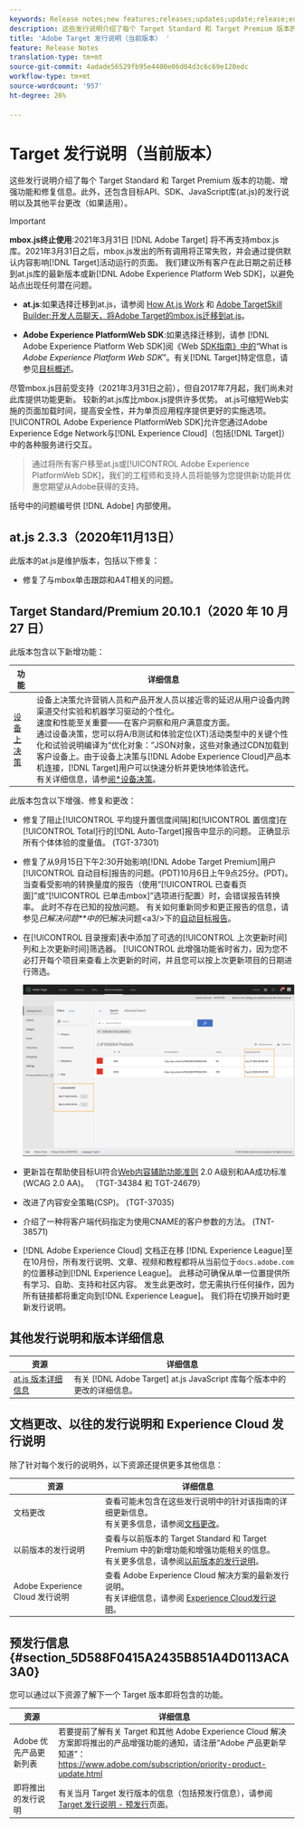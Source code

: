 ```yaml
---
keywords: Release notes;new features;releases;updates;update;release;enhancement;enhancements;fixes;bug fixes;updates
description: 这些发行说明介绍了每个 Target Standard 和 Target Premium 版本的功能、增强功能、修复信息和已知问题。
title: 'Adobe Target 发行说明（当前版本） '
feature: Release Notes
translation-type: tm+mt
source-git-commit: 4adade56529fb95e4400e06d04d3c6c69e120edc
workflow-type: tm+mt
source-wordcount: '957'
ht-degree: 26%

---
```



# Target 发行说明（当前版本）

这些发行说明介绍了每个 Target Standard 和 Target Premium 版本的功能、增强功能和修复信息。此外，还包含目标API、SDK、JavaScript库(at.js)的发行说明以及其他平台更改（如果适用）。

>[!IMPORTANT]
>
>**mbox.js终止使用**:2021年3月31日 [!DNL Adobe Target] 将不再支持mbox.js库。2021年3月31日之后，mbox.js发出的所有调用将正常失败，并会通过提供默认内容影响[!DNL Target]活动运行的页面。 我们建议所有客户在此日期之前迁移到at.js库的最新版本或新[!DNL Adobe Experience Platform Web SDK]，以避免站点出现任何潜在问题。
>
>* **at.js**:如果选择迁移到at.js，请参阅 [How At.js Work](/help/c-implementing-target/c-implementing-target-for-client-side-web/c-how-atjs-works/how-atjs-works.md) 和 [Adobe TargetSkill Builder:开发人员聊天，将Adobe Target的mbox.js迁移到at.js](https://seminars.adobeconnect.com/ptdo6mfo6qn6/?proto=true)。
   >
   >
* **Adobe Experience PlatformWeb SDK**:如果选择迁移到，请参 [!DNL Adobe Experience Platform Web SDK]阅《Web  [SDK指南》中的](https://experienceleague.adobe.com/docs/experience-platform/edge/home.html)“What is  *Adobe Experience Platform Web SDK*”。有关[!DNL Target]特定信息，请参见[目标概述](https://experienceleague.adobe.com/docs/experience-platform/edge/personalization/adobe-target/target-overview.html)。
>
>
尽管mbox.js目前受支持（2021年3月31日之前），但自2017年7月起，我们尚未对此库提供功能更新。 较新的at.js库比mbox.js提供许多优势。 at.js可缩短Web实施的页面加载时间，提高安全性，并为单页应用程序提供更好的实施选项。 [!UICONTROL Adobe Experience PlatformWeb SDK]允许您通过Adobe Experience Edge Network与[!DNL Experience Cloud]（包括[!DNL Target]）中的各种服务进行交互。
>
>通过将所有客户移至at.js或[!UICONTROL Adobe Experience PlatformWeb SDK]，我们的工程师和支持人员将能够为您提供新功能并优惠您期望从Adobe获得的支持。

括号中的问题编号供 [!DNL Adobe] 内部使用。

## at.js 2.3.3（2020年11月13日）

此版本的at.js是维护版本，包括以下修复：

* 修复了与mbox单击跟踪和A4T相关的问题。

## Target Standard/Premium 20.10.1（2020 年 10 月 27 日） 

此版本包含以下新增功能：

| 功能 | 详细信息 |
| --- | --- |
| [设备上决策](https://adobetarget-sdks.gitbook.io/docs/on-device-decisioning/introduction-to-on-device-decisioning) | 设备上决策允许营销人员和产品开发人员以接近零的延迟从用户设备内跨渠道交付实验和机器学习驱动的个性化。<br>速度和性能至关重要——在客户洞察和用户满意度方面。<br>通过设备决策，您可以将A/B测试和体验定位(XT)活动类型中的关键个性化和试验说明编译为“优化对象：”JSON对象，这些对象通过CDN加载到客户设备上。由于设备上决策与[!DNL Adobe Experience Cloud]产品本机连接，[!DNL Target]用户可以快速分析并更快地体验迭代。<br>有关详细信息，请参[阅*设备决策](/help/c-implementing-target/c-api-and-sdk-overview/on-device-decisioning.md)。 |

此版本包含以下增强、修复和更改：

* 修复了阻止[!UICONTROL 平均提升置信度间隔]和[!UICONTROL 置信度]在[!UICONTROL Total]行的[!DNL Auto-Target]报告中显示的问题。 正确显示所有个体体验的度量值。 (TGT-37301)
* 修复了从9月15日下午2:30开始影响[!DNL Adobe Target Premium]用户[!UICONTROL 自动目标]报告的问题。(PDT)10月6日上午9点25分。(PDT)。 当查看受影响的转换量度的报告（使用“[!UICONTROL 已查看页面]”或“[!UICONTROL 已单击mbox]”选项进行配置）时，会错误报告转换率。 此时不存在已知的投放问题。 有关如何重新同步和更正报告的信息，请参见&#x200B;*已解决问题**中的*&#x200B;已解决问题&lt;a3/>下的[自动目标报告](/help/r-release-notes/known-issues-resolved-issues.md#at-metrics)。
* 在[!UICONTROL 目录搜索]表中添加了可选的[!UICONTROL 上次更新时间]列和上次更新时间]筛选器。 [!UICONTROL 此增强功能省时省力，因为您不必打开每个项目来查看上次更新的时间，并且您可以按上次更新项目的日期进行筛选。

   ![上次在列和滤镜处更新的插图](/help/r-release-notes/assets/column-and-filter.png)

* 更新旨在帮助使目标UI符合[Web内容辅助功能准则](https://www.w3.org/WAI/standards-guidelines/wcag/) 2.0 A级别和AA成功标准(WCAG 2.0 AA)。 （TGT-34384 和 TGT-24679）
* 改进了内容安全策略(CSP)。 (TGT-37035)
* 介绍了一种将客户端代码指定为使用CNAME的客户参数的方法。 (TNT-38571)
* [!DNL Adobe Experience Cloud] 文档正在移 [!DNL Experience League]至在10月份，所有发行说明、文章、视频和教程都将从当前位于`docs.adobe.com`的位置移动到[!DNL Experience League]。 此移动可确保从单一位置提供所有学习、自助、支持和社区内容。 发生此更改时，您无需执行任何操作，因为所有链接都将重定向到[!DNL Experience League]。 我们将在切换开始时更新发行说明。

## 其他发行说明和版本详细信息

| 资源 | 详细信息 |
|--- |--- |
| [at.js 版本详细信息](/help/c-implementing-target/c-implementing-target-for-client-side-web/target-atjs-versions.md) | 有关 [!DNL Adobe Target] at.js JavaScript 库每个版本中的更改的详细信息。 |

## 文档更改、以往的发行说明和 Experience Cloud 发行说明

除了针对每个发行的说明外，以下资源还提供更多其他信息：

| 资源 | 详细信息 |
|--- |--- |
| 文档更改 | 查看可能未包含在这些发行说明中的针对该指南的详细更新信息。<br>有关更多信息，请参阅[文档更改](/help/r-release-notes/doc-change.md#reference_366123CF00994BACBBF9BBDF2C4D840C)。 |
| 以前版本的发行说明 | 查看与以前版本的 Target Standard 和 Target Premium 中的新增功能和增强功能相关的信息。<br>有关更多信息，请参阅[以前版本的发行说明](/help/r-release-notes/release-notes-for-previous-releases.md)。 |
| Adobe Experience Cloud 发行说明 | 查看 Adobe Experience Cloud 解决方案的最新发行说明。<br>有关详细信息，请参阅 [Experience Cloud发行说明](https://experienceleague.adobe.com/docs/release-notes/experience-cloud/current.html)。 |

## 预发行信息 {#section_5D588F0415A2435B851A4D0113ACA3A0}

您可以通过以下资源了解下一个 Target 版本即将包含的功能。

| 资源 | 详细信息 |
|--- |--- |
| Adobe 优先产品更新列表 | 若要提前了解有关 Target 和其他 Adobe Experience Cloud 解决方案即将推出的产品增强功能的通知，请注册“Adobe 产品更新早知道”：<br>[](https://www.adobe.com/subscription/priority-product-update.html)https://www.adobe.com/subscription/priority-product-update.html |
| 即将推出的发行说明 | 有关当月 Target 发行版本的信息（包括预发行信息），请参阅 [Target 发行说明 - 预发行](/help/r-release-notes/target-release-notes.md)页面。 |
